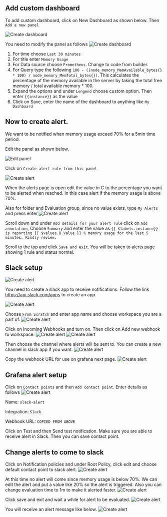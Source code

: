 ## Add custom dashboard

To add custom dashboard, click on New Dashboard as shown below. Then `Add a new panel`

![Create dashboard](https://raw.githubusercontent.com/gathecageorge/killercoda/main/grafana-alerting-create-dashboard/images/dashboard1.png)

You need to modify the panel as follows
![Create dashboard](https://raw.githubusercontent.com/gathecageorge/killercoda/main/grafana-alerting-create-dashboard/images/dashboard2_extra.png)

1. For time choose `Last 30 minutes`
2. For title enter `Memory Usage`
3. For Data source choose `Prometheus`. Change to code from builder.
4. For Query type the following `100 - ((node_memory_MemAvailable_bytes{} * 100) / node_memory_MemTotal_bytes{})`. This calculates the percentage of the memory available in the server by taking the total free memory / total available memory * 100.
5. Expand the options and under `Lengend` choose custom option. Then enter `{{instance}}` as the value
6. Click on Save, enter the name of the dashboard to anything like `My Dashboard`

## Now to create alert. 
We want to be notified when memory usage exceed 70% for a 5min time period.

Edit the panel as shown below.

![Edit panel](https://raw.githubusercontent.com/gathecageorge/killercoda/main/grafana-alerting-create-dashboard/images/dashboard2.png)

Click on `Create alert rule from this panel`

![Create alert](https://raw.githubusercontent.com/gathecageorge/killercoda/main/grafana-alerting-create-dashboard/images/dashboard3.png)

When the alerts page is open edit the value in C to the percentage you want to be alerted when reached. In this case alert if the memory usage is above 70%.

Also for folder and Evaluation group, since no value exists, type `My Alerts` and press enter
![Create alert](https://raw.githubusercontent.com/gathecageorge/killercoda/main/grafana-alerting-create-dashboard/images/dashboard4.png)

Scroll down and under `Add details for your alert rule` click on `Add annotation`, Choose `Summary` and enter the value as `{{ $labels.instance}} is reporting {{ $values.B.Value }} % memory usage for the last 5 minutes. Kindly review.`

Scroll to the top and click `Save and exit`. You will be taken to alerts page showing 1 rule and status normal.

## Slack setup

![Create alert](https://raw.githubusercontent.com/gathecageorge/killercoda/main/grafana-alerting-create-dashboard/images/dashboard5.png)

You need to create a slack app to receive notifications. Follow the link https://api.slack.com/apps to create an app.

![Create alert](https://raw.githubusercontent.com/gathecageorge/killercoda/main/grafana-alerting-create-dashboard/images/dashboard6.png)

Choose `From Scratch` and enter app name and choose workspace you are a part of.
![Create alert](https://raw.githubusercontent.com/gathecageorge/killercoda/main/grafana-alerting-create-dashboard/images/dashboard7.png)

Click on Incoming Webhooks and turn on. Then click on Add new webhook to workspace.
![Create alert](https://raw.githubusercontent.com/gathecageorge/killercoda/main/grafana-alerting-create-dashboard/images/dashboard8.png)
![Create alert](https://raw.githubusercontent.com/gathecageorge/killercoda/main/grafana-alerting-create-dashboard/images/dashboard9.png)

Then choose the channel where alerts will be sent to. You can create a new channel in slack app if you want.
![Create alert](https://raw.githubusercontent.com/gathecageorge/killercoda/main/grafana-alerting-create-dashboard/images/dashboard10.png)

Copy the webhook URL for use on grafana next page.
![Create alert](https://raw.githubusercontent.com/gathecageorge/killercoda/main/grafana-alerting-create-dashboard/images/dashboard11.png)

## Grafana alert setup

Click on `Contact points` and then `Add contact point`. Enter details as follows
![Create alert](https://raw.githubusercontent.com/gathecageorge/killercoda/main/grafana-alerting-create-dashboard/images/dashboard12.png)

Name: `slack-alert`

Integration: `Slack`

Webhook URL: `COPIED FROM ABOVE`

Click on Test and then Send test notification. Make sure you are able to receive alert in Slack. Then you can save contact point.


## Change alerts to come to slack

Click on Notification policies and under Root Policy, click edit and choose default contact point to slack alert.
![Create alert](https://raw.githubusercontent.com/gathecageorge/killercoda/main/grafana-alerting-create-dashboard/images/dashboard13.png)

At this time no alert will come since memory usage is below 70%. We can edit the alert and put a value like 20% so the alert is triggered. Also you can change evaluation time to 1m to make it alerted faster.
![Create alert](https://raw.githubusercontent.com/gathecageorge/killercoda/main/grafana-alerting-create-dashboard/images/dashboard14.png)

Click save and exit and wait a while for alert to be evaluated. 
![Create alert](https://raw.githubusercontent.com/gathecageorge/killercoda/main/grafana-alerting-create-dashboard/images/dashboard15.png)

You will receive an alert message like below.
![Create alert](https://raw.githubusercontent.com/gathecageorge/killercoda/main/grafana-alerting-create-dashboard/images/dashboard16.png)